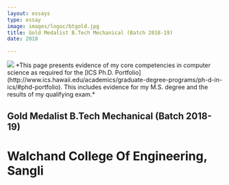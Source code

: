 ```yaml
---
layout: essays  
type: essay
image: images/logoc/btgold.jpg
title: Gold Medalist B.Tech Mechanical (Batch 2018-19) 
date: 2018 

---
```


<img class="ui image" src="{{ site.baseurl }}/images/logoc/btgold.jpg ">
*This page presents evidence of my core competencies in computer science as required for the [ICS Ph.D. Portfolio](http://www.ics.hawaii.edu/academics/graduate-degree-programs/ph-d-in-ics/#phd-portfolio). This includes evidence for my M.S. degree and the results of my qualifying exam.*

## Gold Medalist B.Tech Mechanical (Batch 2018-19)
# Walchand College Of Engineering, Sangli
